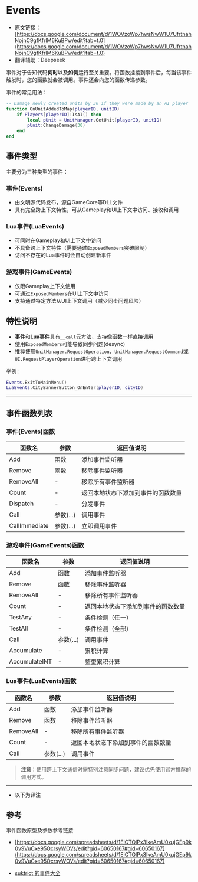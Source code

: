 # Events

- 原文链接：[https://docs.google.com/document/d/1WOVzoWp7hwsNwW1U7UfrtnahNojnC9gfKfrlM6KuBPw/edit?tab=t.0](https://docs.google.com/document/d/1WOVzoWp7hwsNwW1U7UfrtnahNojnC9gfKfrlM6KuBPw/edit?tab=t.0)
- 翻译辅助：Deepseek

事件对于告知代码**何时**以及**如何**运行至关重要。将函数挂接到事件后，每当该事件触发时，您的函数就会被调用。事件还会向您的函数传递参数。

事件的常见用法：

```lua
-- Damage newly created units by 30 if they were made by an AI player
function OnUnitAddedToMap(playerID, unitID)
	if Players[playerID]:IsAI() then
		local pUnit = UnitManager.GetUnit(playerID, unitID)
		pUnit:ChangeDamage(30)
	end
end
```

## 事件类型

主要分为三种类型的事件：

### 事件(Events)
- 由文明源代码发布，源自GameCore等DLL文件
- 具有完全跨上下文特性，可从Gameplay和UI上下文中访问、接收和调用

### Lua事件(LuaEvents)
- 可同时在Gameplay和UI上下文中访问
- 不具备跨上下文特性（需要通过`ExposedMembers`突破限制）
- 访问不存在的Lua事件时会自动创建新事件

### 游戏事件(GameEvents)
- 仅限Gameplay上下文使用
- 可通过`ExposedMembers`在UI上下文中访问
- 支持通过特定方法从UI上下文调用（减少同步问题风险）

## 特性说明
- **事件**和**Lua事件**具有`__call`元方法，支持像函数一样直接调用
- 使用`ExposedMembers`可能导致同步问题(desync)
- 推荐使用`UnitManager.RequestOperation`、`UnitManager.RequestCommand`或`UI.RequestPlayerOperation`进行跨上下文调用

举例：

```lua
Events.ExitToMainMenu()
LuaEvents.CityBannerButton_OnEnter(playerID, cityID)
```

---

## 事件函数列表

### 事件(Events)函数

| 函数名 | 参数 | 返回值说明 |
|--------|------|------------|
| Add | 函数 | 添加事件监听器 |
| Remove | 函数 | 移除事件监听器 |
| RemoveAll | - | 移除所有事件监听器 |
| Count | - | 返回本地状态下添加到事件的函数数量 |
| Dispatch | - | 分发事件 |
| Call | 参数(...) | 调用事件 |
| CallImmediate | 参数(...) | 立即调用事件 |

### 游戏事件(GameEvents)函数

| 函数名 | 参数 | 返回值说明 |
|--------|------|------------|
| Add | 函数 | 添加事件监听器 |
| Remove | 函数 | 移除事件监听器 |
| RemoveAll | - | 移除所有事件监听器 |
| Count | - | 返回本地状态下添加到事件的函数数量 |
| TestAny | - | 条件检测（任一） |
| TestAll | - | 条件检测（全部） |
| Call | 参数(...) | 调用事件 |
| Accumulate | - | 累积计算 |
| AccumulateINT | - | 整型累积计算 |

### Lua事件(LuaEvents)函数

| 函数名 | 参数 | 返回值说明 |
|--------|------|------------|
| Add | 函数 | 添加事件监听器 |
| Remove | 函数 | 移除事件监听器 |
| RemoveAll | - | 移除所有事件监听器 |
| Count | - | 返回本地状态下添加到事件的函数数量 |
| Call | 参数(...) | 调用事件 |

> **注意**：使用跨上下文通信时需特别注意同步问题，建议优先使用官方推荐的调用方式。

---

- 以下为译注

## 参考

事件函数原型及参数参考链接

- [https://docs.google.com/spreadsheets/d/1EiCTOlPx3IkeAmU0xujGEp9k0v9VuCxe95OcrsyWOVs/edit?gid=60650167#gid=60650167](https://docs.google.com/spreadsheets/d/1EiCTOlPx3IkeAmU0xujGEp9k0v9VuCxe95OcrsyWOVs/edit?gid=60650167#gid=60650167)

- [suktrict 的事件大全](https://sukritact.github.io/Civilization-VI-Modding-Knowledge-Base/)

